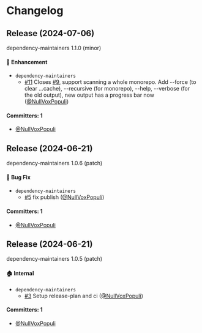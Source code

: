 # Changelog






## Release (2024-07-06)

dependency-maintainers 1.1.0 (minor)

#### :rocket: Enhancement
* `dependency-maintainers`
  * [#11](https://github.com/NullVoxPopuli/dependency-maintainers/pull/11) Closes [#9](https://github.com/NullVoxPopuli/dependency-maintainers/issues/9), support scanning a whole monorepo. Add --force (to clear …cache), --recursive (for monorepo), --help, --verbose (for the old output), new output has a progress bar now ([@NullVoxPopuli](https://github.com/NullVoxPopuli))

#### Committers: 1
- [@NullVoxPopuli](https://github.com/NullVoxPopuli)

## Release (2024-06-21)

dependency-maintainers 1.0.6 (patch)

#### :bug: Bug Fix
* `dependency-maintainers`
  * [#5](https://github.com/NullVoxPopuli/dependency-maintainers/pull/5) fix publish ([@NullVoxPopuli](https://github.com/NullVoxPopuli))

#### Committers: 1
- [@NullVoxPopuli](https://github.com/NullVoxPopuli)

## Release (2024-06-21)

dependency-maintainers 1.0.5 (patch)

#### :house: Internal
* `dependency-maintainers`
  * [#3](https://github.com/NullVoxPopuli/dependency-maintainers/pull/3) Setup release-plan and ci ([@NullVoxPopuli](https://github.com/NullVoxPopuli))

#### Committers: 1
- [@NullVoxPopuli](https://github.com/NullVoxPopuli)
